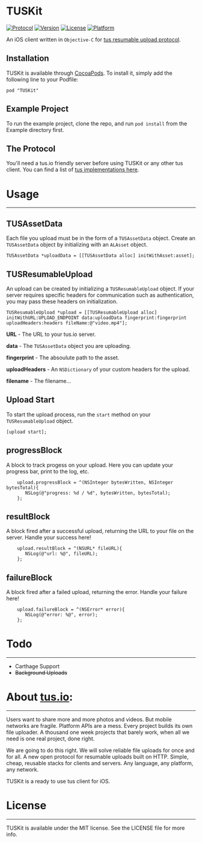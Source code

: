# TUSKit
[![Protocol](http://img.shields.io/badge/tus_protocol-v1.0.0-blue.svg?style=flat)](http://tus.io/protocols/resumable-upload.html)
[![Version](https://img.shields.io/cocoapods/v/TUSKit.svg?style=flat)](http://cocoadocs.org/docsets/TUSKit)
[![License](https://img.shields.io/cocoapods/l/TUSKit.svg?style=flat)](http://cocoadocs.org/docsets/TUSKit)
[![Platform](https://img.shields.io/cocoapods/p/TUSKit.svg?style=flat)](http://cocoadocs.org/docsets/TUSKit)

An iOS client written in `Objective-C` for [tus resumable upload protocol](http://tus.io/).

## Installation

TUSKit is available through [CocoaPods](http://cocoapods.org). To install
it, simply add the following line to your Podfile:

    pod "TUSKit"

## Example Project
To run the example project, clone the repo, and run `pod install` from the Example directory first. 

## The Protocol
You'll need a tus.io friendly server before using TUSKit or any other tus client. You can find a list of [tus implementations here](http://tus.io/implementations.html).

# Usage
------
## TUSAssetData
Each file you upload must be in the form of a `TUSAssetData` object. Create an `TUSAssetData` object by initializing with an `ALAsset` object.

    TUSAssetData *uploadData = [[TUSAssetData alloc] initWithAsset:asset];

## TUSResumableUpload
An upload can be created by initializing a `TUSResumableUpload` object. If your server requires specific headers for communication such as authentication, you may pass these headers on initialization.

    TUSResumableUpload *upload = [[TUSResumableUpload alloc] initWithURL:UPLOAD_ENDPOINT data:uploadData fingerprint:fingerprint uploadHeaders:headers fileName:@"video.mp4"];

**URL** - The URL to your tus.io server.

**data** - The `TUSAssetData` object you are uploading.

**fingerprint** - The absoulute path to the asset.

**uploadHeaders** - An `NSDictionary` of your custom headers for the upload.

**filename** - The filename...

## Upload Start
To start the upload process, run the `start` method on your `TUSResumableUpload` object.
  
    [upload start];


## progressBlock
A block to track progess on your upload. Here you can update your progress bar, print to the log, etc.

        upload.progressBlock = ^(NSInteger bytesWritten, NSInteger bytesTotal){
           NSLog(@"progress: %d / %d", bytesWritten, bytesTotal);
        };

## resultBlock
A block fired after a successful upload, returning the URL to your file on the server. Handle your success here!

        upload.resultBlock = ^(NSURL* fileURL){
           NSLog(@"url: %@", fileURL);
        };

## failureBlock
A block fired after a failed upload, returning the error. Handle your failure here!

        upload.failureBlock = ^(NSError* error){
           NSLog(@"error: %@", error);
        };


# Todo
------
- Carthage Support
- ~~Background Uploads~~

# About [tus.io](http://tus.io):
------
  Users want to share more and more photos and videos. But mobile networks are fragile. Platform APIs are a mess. Every project builds its own file uploader. A thousand one week projects that barely work, when all we need is one real project, done right.

  We are going to do this right. We will solve reliable file uploads for once and for all. A new open protocol for resumable uploads built on HTTP. Simple, cheap, reusable stacks for clients and servers. Any language, any platform, any network.

TUSKit is a ready to use tus client for iOS.


# License
------
TUSKit is available under the MIT license. See the LICENSE file for more info.

